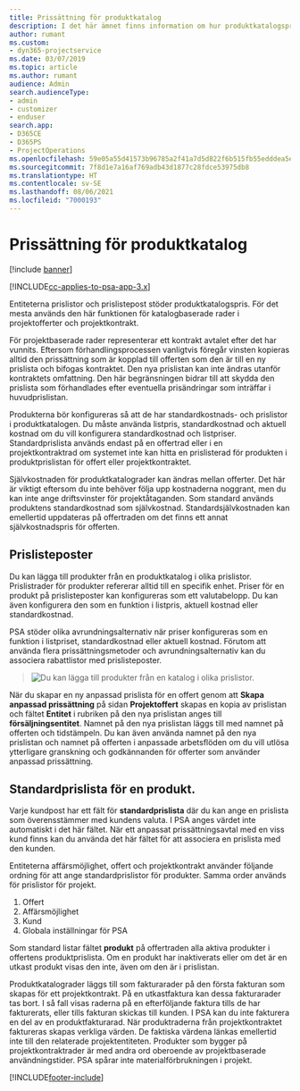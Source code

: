 ```yaml
---
title: Prissättning för produktkatalog
description: I det här ämnet finns information om hur produktkatalogspris fungerar i Dynamics 365 Project Service Automation (PSA).
author: rumant
ms.custom:
- dyn365-projectservice
ms.date: 03/07/2019
ms.topic: article
ms.author: rumant
audience: Admin
search.audienceType:
- admin
- customizer
- enduser
search.app:
- D365CE
- D365PS
- ProjectOperations
ms.openlocfilehash: 59e05a55d41573b96785a2f41a7d5d822f6b515fb55edddea5ef1862b7694a1b
ms.sourcegitcommit: 7f8d1e7a16af769adb43d1877c28fdce53975db8
ms.translationtype: HT
ms.contentlocale: sv-SE
ms.lasthandoff: 08/06/2021
ms.locfileid: "7000193"
---
```

# <a name="product-catalog-pricing"></a>Prissättning för produktkatalog 

[!include [banner](../includes/psa-now-project-operations.md)]

[!INCLUDE[cc-applies-to-psa-app-3.x](../includes/cc-applies-to-psa-app-3x.md)]


Entiteterna prislistor och prislistepost stöder produktkatalogspris. För det mesta används den här funktionen för katalogbaserade rader i projektofferter och projektkontrakt.

För projektbaserade rader representerar ett kontrakt avtalet efter det har vunnits. Eftersom förhandlingsprocessen vanligtvis föregår vinsten kopieras alltid den prissättning som är kopplad till offerten som den är till en ny prislista och bifogas kontraktet. Den nya prislistan kan inte ändras utanför kontraktets omfattning. Den här begränsningen bidrar till att skydda den prislista som förhandlades efter eventuella prisändringar som inträffar i huvudprislistan.

Produkterna bör konfigureras så att de har standardkostnads- och prislistor i produktkatalogen. Du måste använda listpris, standardkostnad och aktuell kostnad om du vill konfigurera standardkostnad och listpriser. Standardprislista används endast på en offertrad eller i en projektkontraktrad om systemet inte kan hitta en prislisterad för produkten i produktprislistan för offert eller projektkontraktet.

Självkostnaden för produktkatalograder kan ändras mellan offerter. Det här är viktigt eftersom du inte behöver följa upp kostnaderna noggrant, men du kan inte ange driftsvinster för projektåtaganden. Som standard används produktens standardkostnad som självkostnad. Standardsjälvkostnaden kan emellertid uppdateras på offertraden om det finns ett annat självkostnadspris för offerten.

## <a name="price-list-items"></a>Prislisteposter

Du kan lägga till produkter från en produktkatalog i olika prislistor. Prislistrader för produkter refererar alltid till en specifik enhet. Priser för en produkt på prislisteposter kan konfigureras som ett valutabelopp. Du kan även konfigurera den som en funktion i listpris, aktuell kostnad eller standardkostnad.

PSA stöder olika avrundningsalternativ när priser konfigureras som en funktion i listpriset, standardkostnad eller aktuell kostnad. Förutom att använda flera prissättningsmetoder och avrundningsalternativ kan du associera rabattlistor med prislisteposter. 

> ![Du kan lägga till produkter från en katalog i olika prislistor.](media/basic-guide-16.png)

När du skapar en ny anpassad prislista för en offert genom att **Skapa anpassad prissättning** på sidan **Projektoffert** skapas en kopia av prislistan och fältet **Entitet** i rubriken på den nya prislistan anges till **försäljningsentitet**. Namnet på den nya prislistan läggs till med namnet på offerten och tidstämpeln. Du kan även använda namnet på den nya prislistan och namnet på offerten i anpassade arbetsflöden om du vill utlösa ytterligare granskning och godkännanden för offerter som använder anpassad prissättning.

 
## <a name="default-product-price-list"></a>Standardprislista för en produkt.
Varje kundpost har ett fält för **standardprislista** där du kan ange en prislista som överensstämmer med kundens valuta. I PSA anges värdet inte automatiskt i det här fältet. När ett anpassat prissättningsavtal med en viss kund finns kan du använda det här fältet för att associera en prislista med den kunden.

Entiteterna affärsmöjlighet, offert och projektkontrakt använder följande ordning för att ange standardprislistor för produkter. Samma order används för prislistor för projekt.

1.  Offert
2.  Affärsmöjlighet
3.  Kund
4.  Globala inställningar för PSA

Som standard listar fältet **produkt** på offertraden alla aktiva produkter i offertens produktprislista. Om en produkt har inaktiverats eller om det är en utkast produkt visas den inte, även om den är i prislistan. 

Produktkatalograder läggs till som fakturarader på den första fakturan som skapas för ett projektkontrakt. På en utkastfaktura kan dessa fakturarader tas bort. I så fall visas raderna på en efterföljande faktura tills de har fakturerats, eller tills fakturan skickas till kunden. I PSA kan du inte fakturera en del av en produktfakturarad. När produktraderna från projektkontraktet faktureras skapas verkliga värden. De faktiska värdena länkas emellertid inte till den relaterade projektentiteten. Produkter som bygger på projektkontraktrader är med andra ord oberoende av projektbaserade användningstider. PSA spårar inte materialförbrukningen i projekt.


[!INCLUDE[footer-include](../includes/footer-banner.md)]